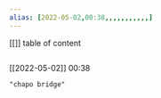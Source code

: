 ```yaml
---
alias: [2022-05-02,00:38,,,,,,,,,,,]
---
```

[[]]
table of content
```toc
```

[[2022-05-02]] 00:38

```query
"chapo bridge"
```